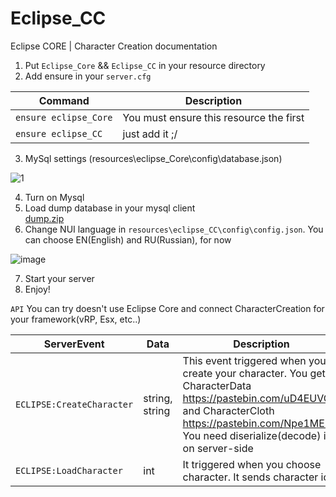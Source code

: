 # Eclipse_CC
Eclipse CORE | Character Creation documentation

1. Put `Eclipse_Core` && `Eclipse_CC` in your resource directory
2. Add ensure in your `server.cfg`


| Command | Description |
| --- | --- |
| `ensure eclipse_Core` | You must ensure this resource the first |
| `ensure eclipse_CC` | just add it ;/ |

3. MySql settings (resources\eclipse_Core\config\database.json)


  ![1](https://user-images.githubusercontent.com/36680471/114997401-759f4a80-9ea8-11eb-8b81-ba096d1c6e6b.PNG)
  
4. Turn on Mysql 
5. Load dump database in your mysql client  
[dump.zip](https://github.com/douglasprod/Eclipse_CC/files/6323759/dump.zip)
6. Change NUI language in `resources\eclipse_CC\config\config.json`. You can choose EN(English) and RU(Russian), for now

![image](https://user-images.githubusercontent.com/36680471/114999878-ea738400-9eaa-11eb-8f45-7a1fcdf928db.png)

7. Start your server
8. Enjoy!



`API`
You can try doesn't use Eclipse Core and connect CharacterCreation for your framework(vRP, Esx, etc..)

| ServerEvent | Data | Description |
| --- | --- | --- |
| `ECLIPSE:CreateCharacter`| string, string | This event triggered when you create your character. You get CharacterData https://pastebin.com/uD4EUVC5 and CharacterCloth https://pastebin.com/Npe1MEnK. You need diserialize(decode) it on server-side  |
| `ECLIPSE:LoadCharacter` | int | It triggered when you choose character. It sends character id |
